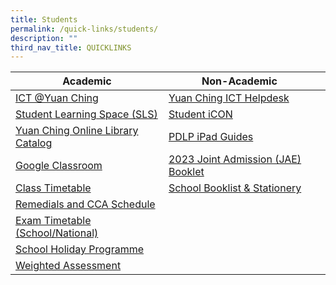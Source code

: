 ```yaml
---
title: Students
permalink: /quick-links/students/
description: ""
third_nav_title: QUICKLINKS
---
```

| Academic | Non-Academic | |
| -------- | -------- | -------- |
|[ICT @Yuan Ching](https://go.gov.sg/ycss-ict)     | [Yuan Ching ICT Helpdesk](https://go.gov.sg/yuanching-ict-helpdesk) | |  |
|[Student Learning Space (SLS)](https://www.learning.moe.edu.sg/sls/index.html)   | [Student iCON](https://workspace.google.com/dashboard) | |  |
|[Yuan Ching Online Library Catalog](https://schoolibrary.moe.edu.sg/yuanchingsec)    |[PDLP iPad Guides](https://go.gov.sg/ycs-pdlp-ipadguide) | |  |
| [Google Classroom](https://classroom.google.com/)    |[2023 Joint Admission (JAE) Booklet](/files/2023%20JAE%20Booklet_compressed2.pdf) | |  |
| [Class Timetable](https://yuanchingsec.edupage.org/timetable/) |[School Booklist & Stationery](/quick-links/for-students/school-booklist-n-stationery/) | | |
| [Remedials and CCA Schedule](/quick-links/for-students/school-daily-routines/remedials-and-cca-schedule/)   |  | | |
| [Exam Timetable (School/National)](/quick-links/for-students/school-daily-routines/exam-timetable-school-national/)    | | | |
| [School Holiday Programme](/quick-links/for-students/school-daily-routines/school-holiday-programme/)  | | | |
| [Weighted Assessment](/quick-links/for-students/school-daily-routines/weighted-assessment/)    | | | |